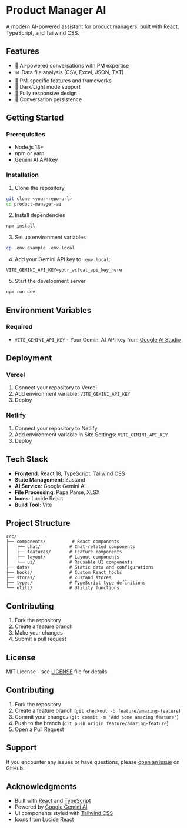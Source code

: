 # Product Manager AI

A modern AI-powered assistant for product managers, built with React, TypeScript, and Tailwind CSS.

## Features

- 🤖 AI-powered conversations with PM expertise
- 📊 Data file analysis (CSV, Excel, JSON, TXT)
- 🎯 PM-specific features and frameworks
- 🌙 Dark/Light mode support
- 📱 Fully responsive design
- 💾 Conversation persistence

## Getting Started

### Prerequisites

- Node.js 18+ 
- npm or yarn
- Gemini AI API key

### Installation

1. Clone the repository
```bash
git clone <your-repo-url>
cd product-manager-ai
```

2. Install dependencies
```bash
npm install
```

3. Set up environment variables
```bash
cp .env.example .env.local
```

4. Add your Gemini API key to `.env.local`:
```
VITE_GEMINI_API_KEY=your_actual_api_key_here
```

5. Start the development server
```bash
npm run dev
```

## Environment Variables

### Required

- `VITE_GEMINI_API_KEY` - Your Gemini AI API key from [Google AI Studio](https://makersuite.google.com/app/apikey)

## Deployment

### Vercel

1. Connect your repository to Vercel
2. Add environment variable: `VITE_GEMINI_API_KEY`
3. Deploy

### Netlify

1. Connect your repository to Netlify
2. Add environment variable in Site Settings: `VITE_GEMINI_API_KEY`
3. Deploy

## Tech Stack

- **Frontend**: React 18, TypeScript, Tailwind CSS
- **State Management**: Zustand
- **AI Service**: Google Gemini AI
- **File Processing**: Papa Parse, XLSX
- **Icons**: Lucide React
- **Build Tool**: Vite

## Project Structure

```
src/
├── components/          # React components
│   ├── chat/           # Chat-related components
│   ├── features/       # Feature components
│   ├── layout/         # Layout components
│   └── ui/             # Reusable UI components
├── data/               # Static data and configurations
├── hooks/              # Custom React hooks
├── stores/             # Zustand stores
├── types/              # TypeScript type definitions
└── utils/              # Utility functions
```

## Contributing

1. Fork the repository
2. Create a feature branch
3. Make your changes
4. Submit a pull request

## License

MIT License - see [LICENSE](LICENSE) file for details.

## Contributing

1. Fork the repository
2. Create a feature branch (`git checkout -b feature/amazing-feature`)
3. Commit your changes (`git commit -m 'Add some amazing feature'`)
4. Push to the branch (`git push origin feature/amazing-feature`)
5. Open a Pull Request

## Support

If you encounter any issues or have questions, please [open an issue](https://github.com/yourusername/product-manager-ai/issues) on GitHub.

## Acknowledgments

- Built with [React](https://reactjs.org/) and [TypeScript](https://www.typescriptlang.org/)
- Powered by [Google Gemini AI](https://ai.google.dev/)
- UI components styled with [Tailwind CSS](https://tailwindcss.com/)
- Icons from [Lucide React](https://lucide.dev/)